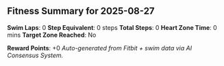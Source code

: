 ## Fitness Summary for 2025-08-27

**Swim Laps**: 0
**Step Equivalent**: 0 steps
**Total Steps**: 0
**Heart Zone Time**: 0 mins
**Target Zone Reached**: No

**Reward Points**: +0
*Auto-generated from Fitbit + swim data via AI Consensus System.*
